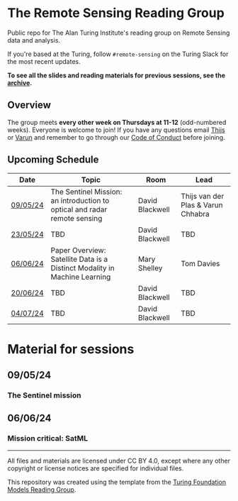 # The Remote Sensing Reading Group

Public repo for The Alan Turing Institute's reading group on Remote Sensing data and analysis.

If you're based at the Turing, follow `#remote-sensing` on the Turing Slack for the most recent updates.

**To see all the slides and reading materials for previous sessions, see the [archive](PREVIOUS.md).**


## Overview

The group meets <b>every other week on Thursdays at 11-12</b> (odd-numbered weeks). Everyone is welcome to join! If you have any questions email [Thijs](mailto:t.vanderplas@turing.ac.uk) or [Varun](mailto:vchhabra@turing.ac.uk) and remember to go through our [Code of Conduct](CodeOfConduct.md) before joining.

## Upcoming Schedule

|Date | Topic | Room | Lead |
| --- | ----- | ---- | ---- |
| [09/05/24](#090524) | The Sentinel Mission: an introduction to optical and radar remote sensing | David Blackwell | Thijs van der Plas & Varun Chhabra  |
| [23/05/24](#060624) | TBD | David Blackwell | TBD |
| [06/06/24](#230524) | Paper Overview: Satellite Data is a Distinct Modality in Machine Learning | Mary Shelley | Tom Davies  |
| [20/06/24](#060624) | TBD | David Blackwell | TBD |
| [04/07/24](#200624) | TBD | David Blackwell | TBD |


# Material for sessions

## 09/05/24
### The Sentinel mission

## 06/06/24
### Mission critical: SatML

---
All files and materials are licensed under CC BY 4.0, except where any other copyright or license notices are specified for individual files.

This repository was created using the template from the [Turing Foundation Models Reading Group](https://github.com/alan-turing-institute/foundation-models-reading-group). 
